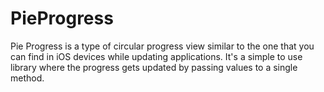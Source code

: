 # PieProgress
Pie Progress is a type of circular progress view similar to the one that you can find in iOS devices while updating applications. It's a simple to use library where the progress gets updated by passing values to a single method.
